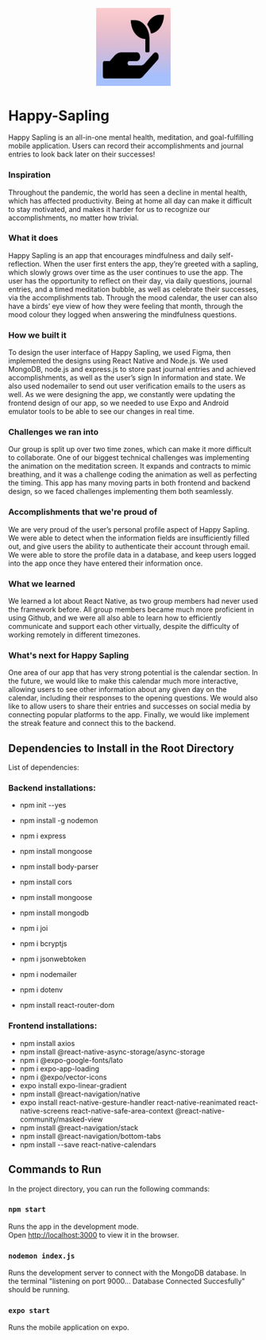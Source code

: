 <p align="center">
  <img src="pictures/icon.png" alt="Logo" width="150px" /><br/>
</p>

# Happy-Sapling

Happy Sapling is an all-in-one mental health, meditation, and goal-fulfilling mobile application. Users can record their accomplishments and journal entries to look back later on their successes!

### Inspiration
Throughout the pandemic, the world has seen a decline in mental health, which has affected productivity. Being at home all day can make it difficult to stay motivated, and makes it harder for us to recognize our accomplishments, no matter how trivial. 

### What it does
Happy Sapling is an app that encourages mindfulness and daily self-reflection. When the user first enters the app, they’re greeted with a sapling, which slowly grows over time as the user continues to use the app. The user has the opportunity to reflect on their day, via daily questions, journal entries, and a timed meditation bubble, as well as celebrate their successes, via the accomplishments tab. Through the mood calendar, the user can also have a birds’ eye view of how they were feeling that month, through the mood colour they logged when answering the mindfulness questions.

### How we built it
To design the user interface of Happy Sapling, we used Figma, then implemented the designs using React Native and Node.js. We used MongoDB, node.js and express.js to store past journal entries and achieved accomplishments, as well as the user’s sign In information and state. We also used nodemailer to send out user verification emails to the users as well. As we were designing the app, we constantly were updating the frontend design of our app, so we needed to use Expo and Android emulator tools to be able to see our changes in real time.

### Challenges we ran into
Our group is split up over two time zones, which can make it more difficult to collaborate. One of our biggest technical challenges was implementing the animation on the meditation screen. It expands and contracts to mimic breathing, and it was a challenge coding the animation as well as perfecting the timing. This app has many moving parts in both frontend and backend design, so we faced challenges implementing them both seamlessly. 	

### Accomplishments that we're proud of
We are very proud of the user’s personal profile aspect of Happy Sapling. We were able to detect when the information fields are insufficiently filled out, and give users the ability to authenticate their account through email. We were able to store the profile data in a database, and keep users logged into the app once they have entered their information once.

### What we learned
We learned a lot about React Native, as two group members had never used the framework before. All group members became much more proficient in using Github, and we were all also able to learn how to efficiently communicate and support each other virtually, despite the difficulty of working remotely in different timezones.


### What's next for Happy Sapling
One area of our app that has very strong potential is the calendar section. In the future, we would like to make this calendar much more interactive, allowing users to see other information about any given day on the calendar, including their responses to the opening questions. We would also like to allow users to share their entries and successes on social media by connecting popular platforms to the app. Finally, we would like implement the streak feature and connect this to the backend.


## Dependencies to Install in the Root Directory
 
List of dependencies:
 
 ### Backend installations:
- npm init --yes
- npm install -g nodemon
- npm i express
- npm install mongoose
- npm install body-parser
- npm install cors
- npm install mongoose
- npm install mongodb
- npm i joi

- npm i bcryptjs
- npm i jsonwebtoken
- npm i nodemailer
- npm i dotenv
- npm install react-router-dom

### Frontend installations:
- npm install axios
- npm install @react-native-async-storage/async-storage
- npm i @expo-google-fonts/lato
- npm i expo-app-loading
- npm i @expo/vector-icons
- expo install expo-linear-gradient
- npm install @react-navigation/native
- expo install react-native-gesture-handler react-native-reanimated react-native-screens react-native-safe-area-context @react-native-community/masked-view
- npm install @react-navigation/stack
- npm install @react-navigation/bottom-tabs
- npm install --save react-native-calendars

## Commands to Run
 
In the project directory, you can run the following commands:
 
### `npm start`
 
Runs the app in the development mode.<br />
Open [http://localhost:3000](http://localhost:3000) to view it in the browser.

 
### `nodemon index.js`
 
Runs the development server to connect with the MongoDB database. In the terminal "listening on port 9000... Database Connected Succesfully" should be running.

### `expo start`
Runs the mobile application on expo.

